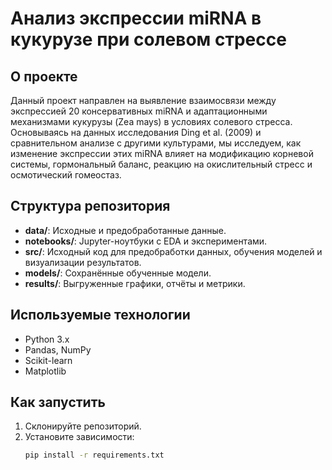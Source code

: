 # Анализ экспрессии miRNA в кукурузе при солевом стрессе

## О проекте
Данный проект направлен на выявление взаимосвязи между экспрессией 20 консервативных miRNA и адаптационными механизмами кукурузы (Zea mays) в условиях солевого стресса. Основываясь на данных исследования Ding et al. (2009) и сравнительном анализе с другими культурами, мы исследуем, как изменение экспрессии этих miRNA влияет на модификацию корневой системы, гормональный баланс, реакцию на окислительный стресс и осмотический гомеостаз.

## Структура репозитория
- **data/**: Исходные и предобработанные данные.
- **notebooks/**: Jupyter-ноутбуки с EDA и экспериментами.
- **src/**: Исходный код для предобработки данных, обучения моделей и визуализации результатов.
- **models/**: Сохранённые обученные модели.
- **results/**: Выгруженные графики, отчёты и метрики.

## Используемые технологии
- Python 3.x
- Pandas, NumPy
- Scikit-learn
- Matplotlib

## Как запустить
1. Склонируйте репозиторий.
2. Установите зависимости:
   ```bash
   pip install -r requirements.txt
